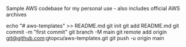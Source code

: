 Sample AWS codebase for my personal use - also includes official AWS archives

echo "# aws-templates" >> README.md
git init
git add README.md
git commit -m "first commit"
git branch -M main
git remote add origin git@github.com:gtopcu/aws-templates.git
git push -u origin main